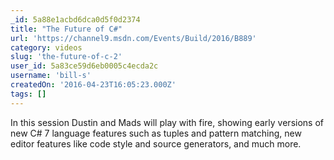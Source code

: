 ```yaml
---
_id: 5a88e1acbd6dca0d5f0d2374
title: "The Future of C#"
url: 'https://channel9.msdn.com/Events/Build/2016/B889'
category: videos
slug: 'the-future-of-c-2'
user_id: 5a83ce59d6eb0005c4ecda2c
username: 'bill-s'
createdOn: '2016-04-23T16:05:23.000Z'
tags: []
---
```


 In this session Dustin and Mads will play with fire, showing early versions of new C# 7 language features such as tuples and pattern matching, new editor features like code style and source generators, and much more.

